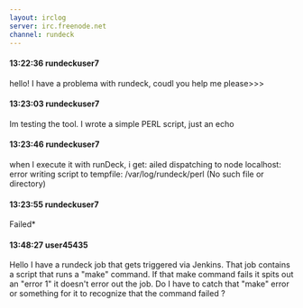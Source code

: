 ```yaml
---
layout: irclog
server: irc.freenode.net
channel: rundeck
---
```


#### 13:22:36 rundeckuser7
 hello! I have a problema with rundeck, coudl you help me please>>>
#### 13:23:03 rundeckuser7
 Im testing the tool. I wrote a simple PERL script, just an echo
#### 13:23:46 rundeckuser7
 when I execute it with runDeck, i get: ailed dispatching to node localhost: error writing script to tempfile: /var/log/rundeck/perl (No such file or directory)
#### 13:23:55 rundeckuser7
 Failed*
#### 13:48:27 user45435
 Hello I have a rundeck job that gets triggered via Jenkins. That job contains a script that runs a "make" command. If that make command fails it spits out an "error 1" it doesn't error out the job. Do I have to catch that "make" error or something for it to recognize that the command failed ? 
